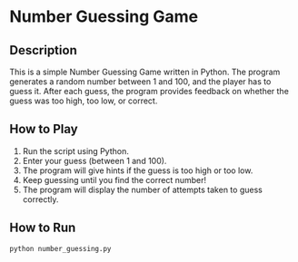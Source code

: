 # Number Guessing Game

## Description
This is a simple Number Guessing Game written in Python. The program generates a random number between 1 and 100, and the player has to guess it. After each guess, the program provides feedback on whether the guess was too high, too low, or correct.

## How to Play
1. Run the script using Python.
2. Enter your guess (between 1 and 100).
3. The program will give hints if the guess is too high or too low.
4. Keep guessing until you find the correct number!
5. The program will display the number of attempts taken to guess correctly.

## How to Run
```sh
python number_guessing.py
